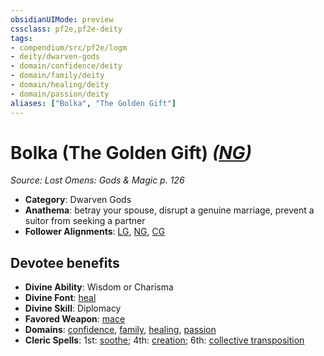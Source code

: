 ```yaml
---
obsidianUIMode: preview
cssclass: pf2e,pf2e-deity
tags:
- compendium/src/pf2e/logm
- deity/dwarven-gods
- domain/confidence/deity
- domain/family/deity
- domain/healing/deity
- domain/passion/deity
aliases: ["Bolka", "The Golden Gift"]
---
```

# Bolka (The Golden Gift) *([NG](/rules/traits/neutral-good-b1.md))*  
*Source: Lost Omens: Gods & Magic p. 126*  

- **Category**: Dwarven Gods
- **Anathema**: betray your spouse, disrupt a genuine marriage, prevent a suitor from seeking a partner
- **Follower Alignments**: [LG](/rules/traits/lawful-goo-b1.md), [NG](/rules/traits/neutral-good-b1.md), [CG](/rules/traits/chaotic-good-b1.md)

## Devotee benefits

- **Divine Ability**: Wisdom or Charisma
- **Divine Font**: [heal](/compendium/spells/heal.md)
- **Divine Skill**: Diplomacy
- **Favored Weapon**: [mace](/compendium/equipment/items/mace.md)
- **Domains**: [confidence](/compendium/setting/domains.md#Confidence), [family](/compendium/setting/domains.md#Family), [healing](/compendium/setting/domains.md#Healing), [passion](/compendium/setting/domains.md#Passion)
- **Cleric Spells**: 1st: [soothe](/compendium/spells/soothe.md); 4th: [creation](/compendium/spells/creation.md); 6th: [collective transposition](/compendium/spells/collective-transposition.md)